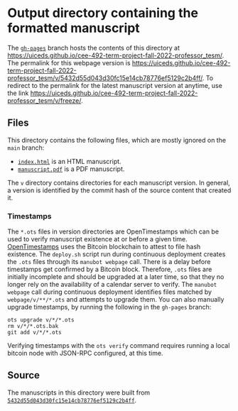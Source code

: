 # Output directory containing the formatted manuscript

The [`gh-pages`](https://github.com/uiceds/cee-492-term-project-fall-2022-professor_tesm/tree/gh-pages) branch hosts the contents of this directory at <https://uiceds.github.io/cee-492-term-project-fall-2022-professor_tesm/>.
The permalink for this webpage version is <https://uiceds.github.io/cee-492-term-project-fall-2022-professor_tesm/v/5432d55d043d30fc15e14cb78776ef5129c2b4ff/>.
To redirect to the permalink for the latest manuscript version at anytime, use the link <https://uiceds.github.io/cee-492-term-project-fall-2022-professor_tesm/v/freeze/>.

## Files

This directory contains the following files, which are mostly ignored on the `main` branch:

+ [`index.html`](index.html) is an HTML manuscript.
+ [`manuscript.pdf`](manuscript.pdf) is a PDF manuscript.

The `v` directory contains directories for each manuscript version.
In general, a version is identified by the commit hash of the source content that created it.

### Timestamps

The `*.ots` files in version directories are OpenTimestamps which can be used to verify manuscript existence at or before a given time.
[OpenTimestamps](https://opentimestamps.org/) uses the Bitcoin blockchain to attest to file hash existence.
The `deploy.sh` script run during continuous deployment creates the `.ots` files through its `manubot webpage` call.
There is a delay before timestamps get confirmed by a Bitcoin block.
Therefore, `.ots` files are initially incomplete and should be upgraded at a later time, so that they no longer rely on the availability of a calendar server to verify.
The `manubot webpage` call during continuous deployment identifies files matched by `webpage/v/**/*.ots` and attempts to upgrade them.
You can also manually upgrade timestamps, by running the following in the `gh-pages` branch:

```shell
ots upgrade v/*/*.ots
rm v/*/*.ots.bak
git add v/*/*.ots
```

Verifying timestamps with the `ots verify` command requires running a local bitcoin node with JSON-RPC configured, at this time.

## Source

The manuscripts in this directory were built from
[`5432d55d043d30fc15e14cb78776ef5129c2b4ff`](https://github.com/uiceds/cee-492-term-project-fall-2022-professor_tesm/commit/5432d55d043d30fc15e14cb78776ef5129c2b4ff).
